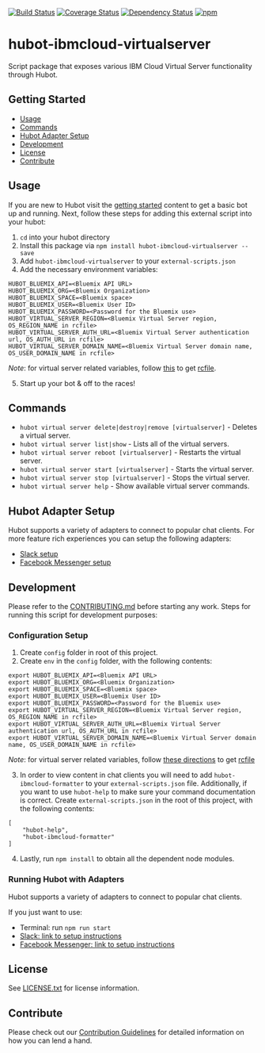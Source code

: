 [![Build Status](https://travis-ci.org/ibm-cloud-solutions/hubot-ibmcloud-virtualserver.svg?branch=master)](https://travis-ci.org/ibm-cloud-solutions/hubot-ibmcloud-virtualserver)
[![Coverage Status](https://coveralls.io/repos/github/ibm-cloud-solutions/hubot-ibmcloud-virtualserver/badge.svg?branch=master)](https://coveralls.io/github/ibm-cloud-solutions/hubot-ibmcloud-virtualserver?branch=master)
[![Dependency Status](https://dependencyci.com/github/ibm-cloud-solutions/hubot-ibmcloud-virtualserver/badge)](https://dependencyci.com/github/ibm-cloud-solutions/hubot-ibmcloud-virtualserver)
[![npm](https://img.shields.io/npm/v/hubot-ibmcloud-virtualserver.svg?maxAge=2592000)](https://www.npmjs.com/package/hubot-ibmcloud-virtualserver)

# hubot-ibmcloud-virtualserver

Script package that exposes various IBM Cloud Virtual Server functionality through Hubot.

## Getting Started
  * [Usage](#usage)
  * [Commands](#commands)
  * [Hubot Adapter Setup](#hubot-adapter-setup)
  * [Development](#development)
  * [License](#license)
  * [Contribute](#contribute)

## Usage

If you are new to Hubot visit the [getting started](https://hubot.github.com/docs/) content to get a basic bot up and running.  Next, follow these steps for adding this external script into your hubot:

1. `cd` into your hubot directory
2. Install this package via `npm install hubot-ibmcloud-virtualserver --save`
3. Add `hubot-ibmcloud-virtualserver` to your `external-scripts.json`
4. Add the necessary environment variables:
```
HUBOT_BLUEMIX_API=<Bluemix API URL>
HUBOT_BLUEMIX_ORG=<Bluemix Organization>
HUBOT_BLUEMIX_SPACE=<Bluemix space>
HUBOT_BLUEMIX_USER=<Bluemix User ID>
HUBOT_BLUEMIX_PASSWORD=<Password for the Bluemix use>
HUBOT_VIRTUAL_SERVER_REGION=<Bluemix Virtual Server region, OS_REGION_NAME in rcfile>
HUBOT_VIRTUAL_SERVER_AUTH_URL=<Bluemix Virtual Server authentication url, OS_AUTH_URL in rcfile>
HUBOT_VIRTUAL_SERVER_DOMAIN_NAME=<Bluemix Virtual Server domain name, OS_USER_DOMAIN_NAME in rcfile>
```
_Note_: for virtual server related variables, follow [this](https://console.ng.bluemix.net/docs/virtualmachines/vm_setup_os_clients.html#vm_download_rcfile) to get [rcfile](http://docs.openstack.org/developer/python-openstackclient/index.html).

5. Start up your bot & off to the races!


## Commands

- `hubot virtual server delete|destroy|remove [virtualserver]` - Deletes a virtual server.
- `hubot virtual server list|show` - Lists all of the virtual servers.
- `hubot virtual server reboot [virtualserver]` - Restarts the virtual server.
- `hubot virtual server start [virtualserver]` - Starts the virtual server.
- `hubot virtual server stop [virtualserver]` - Stops the virtual server.
- `hubot virtual server help` - Show available virtual server commands.

## Hubot Adapter Setup

Hubot supports a variety of adapters to connect to popular chat clients.  For more feature rich experiences you can setup the following adapters:
- [Slack setup](https://github.com/ibm-cloud-solutions/hubot-ibmcloud-space-management/blob/master/docs/adapters/slack.md)
- [Facebook Messenger setup](https://github.com/ibm-cloud-solutions/hubot-ibmcloud-space-management/blob/master/docs/adapters/facebook.md)

## Development

Please refer to the [CONTRIBUTING.md](https://github.com/ibm-cloud-solutions/hubot-ibmcloud-space-management/blob/master/CONTRIBUTING.md) before starting any work.  Steps for running this script for development purposes:

### Configuration Setup

1. Create `config` folder in root of this project.
2. Create `env` in the `config` folder, with the following contents:
```
export HUBOT_BLUEMIX_API=<Bluemix API URL>
export HUBOT_BLUEMIX_ORG=<Bluemix Organization>
export HUBOT_BLUEMIX_SPACE=<Bluemix space>
export HUBOT_BLUEMIX_USER=<Bluemix User ID>
export HUBOT_BLUEMIX_PASSWORD=<Password for the Bluemix use>
export HUBOT_VIRTUAL_SERVER_REGION=<Bluemix Virtual Server region, OS_REGION_NAME in rcfile>
export HUBOT_VIRTUAL_SERVER_AUTH_URL=<Bluemix Virtual Server authentication url, OS_AUTH_URL in rcfile>
export HUBOT_VIRTUAL_SERVER_DOMAIN_NAME=<Bluemix Virtual Server domain name, OS_USER_DOMAIN_NAME in rcfile>
```
_Note_: for virtual server related variables, follow [these directions](https://console.ng.bluemix.net/docs/virtualmachines/vm_setup_os_clients.html#vm_download_rcfile) to get [rcfile](http://docs.openstack.org/developer/python-openstackclient/index.html)

3. In order to view content in chat clients you will need to add `hubot-ibmcloud-formatter` to your `external-scripts.json` file. Additionally, if you want to use `hubot-help` to make sure your command documentation is correct. Create `external-scripts.json` in the root of this project, with the following contents:
```
[
	"hubot-help",
	"hubot-ibmcloud-formatter"
]
```
4. Lastly, run `npm install` to obtain all the dependent node modules.

### Running Hubot with Adapters

Hubot supports a variety of adapters to connect to popular chat clients.

If you just want to use:
 - Terminal: run `npm run start`
 - [Slack: link to setup instructions](https://github.com/ibm-cloud-solutions/hubot-ibmcloud-space-management/blob/master/docs/adapters/slack.md)
 - [Facebook Messenger: link to setup instructions](https://github.com/ibm-cloud-solutions/hubot-ibmcloud-space-management/blob/master/docs/adapters/facebook.md)

## License

See [LICENSE.txt](https://github.com/ibm-cloud-solutions/hubot-ibmcloud-space-management/blob/master/LICENSE.txt) for license information.

## Contribute

Please check out our [Contribution Guidelines](https://github.com/ibm-cloud-solutions/hubot-ibmcloud-space-management/blob/master/CONTRIBUTING.md) for detailed information on how you can lend a hand.
